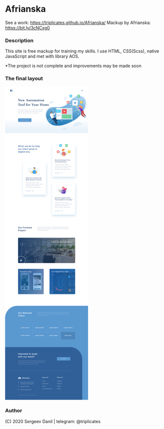 # Afrianska
See a work: https://triplicates.github.io/Afrianska/
Mackup by Afrianska: https://bit.ly/3cNCxg0 

 ### Description
 This site is free mackup for training my skills. I use HTML, CSS(Scss), native JavaScript and met with library AOS. 
 
 *The project is not complete and improvements may be made soon
 
 ### The final layout
 
 ![Afrianska](./src/img/all/homepage.png)
 
  ### Author 
  (C) 2020 Sergeev Danil | telegram: @triplicates
